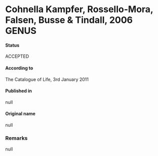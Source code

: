 # Cohnella Kampfer, Rossello-Mora, Falsen, Busse & Tindall, 2006 GENUS

#### Status
ACCEPTED

#### According to
The Catalogue of Life, 3rd January 2011

#### Published in
null

#### Original name
null

### Remarks
null